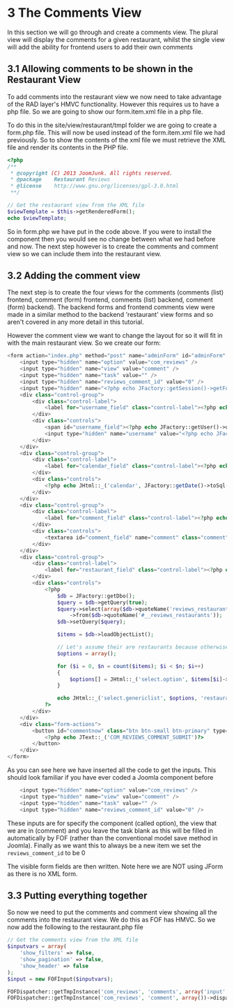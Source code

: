 3 The Comments View
==========================================

In this section we will go through and create a comments view. The plural view will display the comments for a given restaurant, whilst the single view will add the ability for frontend users to add their own comments

3.1 Allowing comments to be shown in the Restaurant View
------------------------------------------
To add comments into the restaurant view we now need to take advantage of the RAD layer's HMVC functionality. However this requires us to have a php file. So we are going to show our form.item.xml file in a php file.

To do this in the site/view/restaurant/tmpl folder we are going to create a form.php file. This will now be used instead of the form.item.xml file we had previously. So to show the contents of the xml file we must retrieve the XML file and render its contents in the PHP file.

```php
<?php
/**
 * @copyright (C) 2013 JoomJunk. All rights reserved.
 * @package    Restaurant Reviews
 * @license    http://www.gnu.org/licenses/gpl-3.0.html
 **/

// Get the restaurant view from the XML file
$viewTemplate = $this->getRenderedForm();
echo $viewTemplate;
```

So in form.php we have put in the code above. If you were to install the component then you would see no change between what we had before and now. The next step however is to create the comments and comment view so we can include them into the restaurant view.

3.2 Adding the comment view
------------------------------------------
The next step is to create the four views for the comments (comments (list) frontend, comment (form) frontend, comments (list) backend, comment (form) backend). The backend forms and frontend comments view were made in a similar method to the backend 'restaurant' view forms and so aren't covered in any more detail in this tutorial.

However the comment view we want to change the layout for so it will fit in with the main restaurant view. So we create our form:

```php
<form action="index.php" method="post" name="adminForm" id="adminForm" class="form form-horizontal">
	<input type="hidden" name="option" value="com_reviews" />
	<input type="hidden" name="view" value="comment" />
	<input type="hidden" name="task" value="" />
	<input type="hidden" name="reviews_comment_id" value="0" />
	<input type="hidden" name="<?php echo JFactory::getSession()->getFormToken();?>" value="1" />
	<div class="control-group">
		<div class="control-label">
			<label for="username_field" class="control-label"><?php echo JText::_('COM_REVIEW_COMMENTS_FIELD_USER_NAME'); ?></label>
		</div>
		<div class="controls">
			<span id="username_field"><?php echo JFactory::getUser()->username; ?></span>
			<input type="hidden" name="username" value="<?php echo JFactory::getUser()->id; ?>" />
		</div>
	</div>
	<div class="control-group">
		<div class="control-label">
			<label for="calendar_field" class="control-label"><?php echo JText::_('COM_REVIEW_COMMENTS_FIELD_DATE'); ?></label>
		</div>
		<div class="controls">
			<?php echo JHtml::_('calendar', JFactory::getDate()->toSql(), 'date', 'calendar_field', '%Y-%m-%d %H:%i:%s', array('readonly'=>true)); ?>
		</div>
	</div>
	<div class="control-group">
		<div class="control-label">
			<label for="comment_field" class="control-label"><?php echo JText::_('COM_REVIEW_COMMENTS_FIELD_COMMENT'); ?></label>
		</div>
		<div class="controls">
			<textarea id="comment_field" name="comment" class="comment"></textarea>
		</div>
	</div>
	<div class="control-group">
		<div class="control-label">
			<label for="restaurant_field" class="control-label"><?php echo JText::_('COM_REVIEW_COMMENTS_FIELD_RESTAURANT'); ?></label>
		</div>
		<div class="controls">
			<?php
				$db = JFactory::getDbo();
				$query = $db->getQuery(true);
				$query->select(array($db->quoteName('reviews_restaurant_id', 'value'), $db->quoteName('name', 'text')))
					->from($db->quoteName('#__reviews_restaurants'));
				$db->setQuery($query);

				$items = $db->loadObjectList();

				// Let's assume their are restaurants because otherwise noone should be accessing this view!
				$options = array();

				for ($i = 0, $n = count($items); $i < $n; $i++)
				{
					$options[] = JHtml::_('select.option', $items[$i]->value, $items[$i]->text);
				}

				echo JHtml::_('select.genericlist', $options, 'restaurant');
			?>
		</div>
	</div>
	<div class="form-actions">
		<button id="commentnow" class="btn btn-small btn-primary" type="submit">
			<?php echo JText::_('COM_REVIEWS_COMMENT_SUBMIT')?>
		</button>
	</div>
</form>
```

As you can see here we have inserted all the code to get the inputs. This should look familiar if you have ever coded a Joomla component before

```php
	<input type="hidden" name="option" value="com_reviews" />
	<input type="hidden" name="view" value="comment" />
	<input type="hidden" name="task" value="" />
	<input type="hidden" name="reviews_comment_id" value="0" />
```

These inputs are for specify the component (called option), the view that we are in (comment) and you leave the task blank as this will be filled in automatically by FOF (rather than the conventional model save method in Joomla). Finally as we want this to always be a new item we set the ```reviews_comment_id``` to be 0

The visible form fields are then written. Note here we are NOT using JForm as there is no XML form.

3.3 Putting everything together
------------------------------------------

So now we need to put the comments and comment view showing all the comments into the restaurant view. We do this as FOF has HMVC. So we now add the following to the restaurant.php file

```php
// Get the comments view from the XML file
$inputvars = array(
	'show_filters' => false,
	'show_pagination' => false,
	'show_header' => false
);
$input = new FOFInput($inputvars);

FOFDispatcher::getTmpInstance('com_reviews', 'comments', array('input' => $input))->dispatch();
FOFDispatcher::getTmpInstance('com_reviews', 'comment', array())->dispatch();

``` 